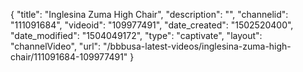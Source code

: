 {
    "title": "Inglesina Zuma High Chair",
    "description": "",
    "channelid": "111091684",
    "videoid": "109977491",
    "date_created": "1502520400",
    "date_modified": "1504049172",
    "type": "captivate",
    "layout": "channelVideo",
    "url": "\/bbbusa-latest-videos\/inglesina-zuma-high-chair\/111091684-109977491"
}